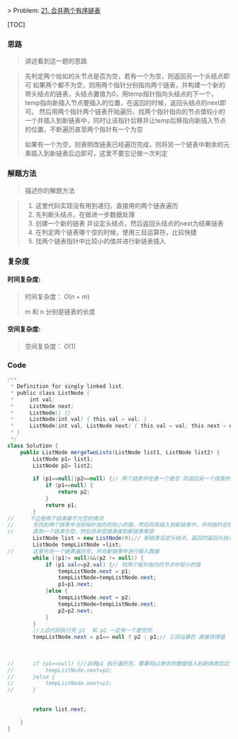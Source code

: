 \> Problem: [21. 合并两个有序链表](https://leetcode.cn/problems/merge-two-sorted-lists/description/)



[TOC]



### 思路

> 讲述看到这一题的思路

> 先判定两个给如的头节点是否为空，若有一个为空，则返回另一个头结点即可
> 如果两个都不为空，则用两个指针分别指向两个链表，并构建一个新的带头结点的链表，头结点置值为0，用temp指针指向头结点的下一个，temp指向新插入节点要插入的位置，在返回的时候，返回头结点的next即可。 然后用两个指针两个链表开始遍历，找两个指针指向的节点值较小的一个并插入到新链表中，同时让该指针后移并让temp后移指向新插入节点的位置，不断遍历直至两个指针有一个为空
>
> 如果有一个为空，则表明改链表已经遍历完成，则将另一个链表中剩余的元素插入到新链表后边即可，这里不要忘记做一次判定

###  解题方法

> 描述你的解题方法

> 1. 这里代码实现没有用到递归，直接用的两个链表遍历
> 2. 先判断头结点，在做进一步数据处理
> 3. 创建一个新的链表 并设定头结点，然后返回头结点的next为结果链表
> 4. 在判定两个链表哪个空的时候，使用三目运算符，比较快捷
> 5. 找两个链表指针中比较小的值并进行新链表插入

###  复杂度

#### 时间复杂度: 

> 时间复杂度： $O(n+m)$
>
> m 和 n 分别是链表的长度



#### 空间复杂度: 

> 空间复杂度： $O(1)$



###  Code

```Java
/**
 * Definition for singly-linked list.
 * public class ListNode {
 *     int val;
 *     ListNode next;
 *     ListNode() {}
 *     ListNode(int val) { this.val = val; }
 *     ListNode(int val, ListNode next) { this.val = val; this.next = next; }
 * }
 */
class Solution {
    public ListNode mergeTwoLists(ListNode list1, ListNode list2) {
  		ListNode p1= list1;
    	ListNode p2= list2;
    	
    	if (p1==null||p2==null) {// 两个链表中任意一个是空 则返回另一个链表的头结点
    		if (p1==null) {
    			return p2;
			}
			return p1;
		}
//     下边是两个链表都不为空的情况
//    	先找到两个链表中当前指针指向的较小的值，然后将其插入到新链表中，并将指针后移并不断重复，
//    	直到一个链表为空，然后将非空链表接到新链表尾部
    	ListNode list = new ListNode(0);// 新链表设定头结点，返回时返回头结点后边的一个节点
    	ListNode tempListNode =list;
//    	这里先将一个链表遍历完，并向新链表中进行插入数据
    	while ((p1!= null)&&(p2 != null)) {  		
			if (p1.val<=p2.val) {// 找两个指针指向的节点中较小的值
				tempListNode.next = p1;
				tempListNode=tempListNode.next;
				p1=p1.next;
			}else {
				tempListNode.next = p2;
				tempListNode=tempListNode.next;
				p2=p2.next;
			}
		}
    	//上边代码执行完 p1  和 p2 一定有一个是空的
    	tempListNode.next = p1== null ? p2 : p1;// 三目运算符 直接获得值
    	
    	
    	
//    	if (p1==null) {//说明p1 执行遍历完，需要将p2剩余的数据插入到新俩表后边
//    		tempListNode.next=p2;	
//		}else {
//			tempListNode.next=p1;	
//		}

    	
    	return list.next;

    }
}
```

